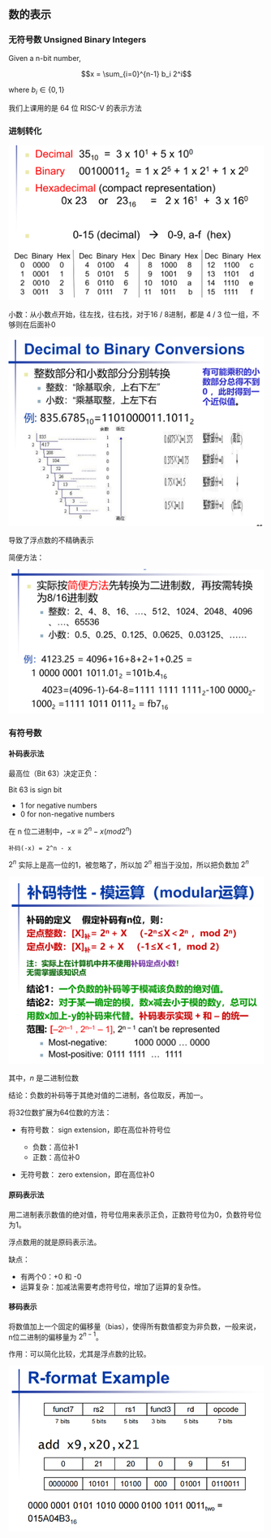 ## 数的表示

### 无符号数 Unsigned Binary Integers

Given a n-bit number, 

$$x = \sum_{i=0}^{n-1} b_i 2^i$$

where $b_i \in \{0, 1\}$

我们上课用的是 64 位 RISC-V 的表示方法

### 进制转化

![alt text](image-7.png)

小数：从小数点开始，往左找，往右找，对于16 / 8进制，都是 4 / 3 位一组，不够则在后面补0

![alt text](image-8.png)

导致了浮点数的不精确表示

简便方法：

![alt text](image-9.png)

### 有符号数

#### 补码表示法

最高位（Bit 63）决定正负：

Bit 63 is sign bit
- 1 for negative numbers
- 0 for non-negative numbers

在 n 位二进制中，$-x ≡ 2^n - x (mod 2^n)$

```
补码(-x) = 2^n - x
```

$2^n$ 实际上是高一位的1，被忽略了，所以加 $2^n$ 相当于没加，所以把负数加 $2^n$

![alt text](image-10.png)

其中，$n$ 是二进制位数

结论：负数的补码等于其绝对值的二进制，各位取反，再加一。

将32位数扩展为64位数的方法：

- 有符号数： sign extension，即在高位补符号位

    - 负数：高位补1
    - 正数：高位补0

- 无符号数： zero extension，即在高位补0


#### 原码表示法

用二进制表示数值的绝对值，符号位用来表示正负，正数符号位为0，负数符号位为1。

浮点数用的就是原码表示法。

缺点：

- 有两个0：+0 和 -0
- 运算复杂：加减法需要考虑符号位，增加了运算的复杂性。


#### 移码表示

将数值加上一个固定的偏移量（bias），使得所有数值都变为非负数，一般来说，n位二进制的偏移量为 $2^{n-1}$。

作用：可以简化比较，尤其是浮点数的比较。

![alt text](image-11.png)
